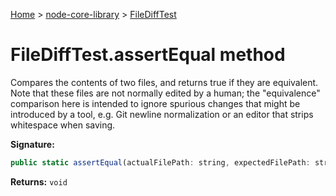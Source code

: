 <!-- docId=node-core-library.filedifftest.assertequal -->

[Home](./index.md) &gt; [node-core-library](./node-core-library.md) &gt; [FileDiffTest](./node-core-library.filedifftest.md)

# FileDiffTest.assertEqual method

Compares the contents of two files, and returns true if they are equivalent. Note that these files are not normally edited by a human; the "equivalence" comparison here is intended to ignore spurious changes that might be introduced by a tool, e.g. Git newline normalization or an editor that strips whitespace when saving.

**Signature:**
```javascript
public static assertEqual(actualFilePath: string, expectedFilePath: string): void;
```
**Returns:** `void`

